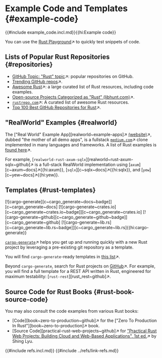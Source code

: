 # Example Code and Templates {#example-code}

{{#include example_code.incl.md}}{{hi:Example code}}

You can use the [Rust Playground](https://play.rust-lang.org/?version=stable&mode=debug&edition=2024)↗ to quickly test snippets of code.

## Lists of Popular Rust Repositories {#repositories}

- [GitHub Topic: "Rust" topic](https://github.com/topics/rust)↗: popular repositories on GitHub.
- [Trending GitHub repos](https://github.com/trending/rust)↗.
- [Awesome Rust](https://github.com/rust-unofficial/awesome-rust)↗: a large curated list of Rust resources, including code examples.
- [Open-source Projects Categorized as "Rust" (libhunt.com)](https://www.libhunt.com/topic/rust)↗.
- [`rustrepo.com`](https://rustrepo.com)↗: A curated list of awesome Rust resources.
- [Top 100 Best GitHub Repositories for Rust](https://bestofgit.codes/repositories/languages/rust)↗.

## "RealWorld" Examples {#realworld}

The ["Real World" Example App][realworld~example-apps]↗ [(website)](https://docs.realworld.build)↗, dubbed "the mother of all demo apps", is a fullstack [`medium.com`](https://medium.com)↗ clone implemented in many languages and frameworks. A list of Rust examples is [found here](https://codebase.show/projects/realworld?language=rust)↗.

For example, [`realworld-rust-axum-sqlx`][realworld~rust-axum-sqlx~github]↗ is a full-stack RealWorld implementation using [`axum`][c~axum~docs]↗{{hi:axum}}, [`sqlx`][c~sqlx~docs]↗{{hi:sqlx}}, and [`yew`][c~yew~docs]↗{{hi:yew}}.

## Templates {#rust-templates}

[![cargo-generate][c~cargo_generate~docs~badge]][c~cargo_generate~docs] [![cargo-generate~crates.io][c~cargo_generate~crates.io~badge]][c~cargo_generate~crates.io] [![cargo-generate~github][c~cargo_generate~github~badge]][c~cargo_generate~github] [![cargo-generate~lib.rs][c~cargo_generate~lib.rs~badge]][c~cargo_generate~lib.rs]{{hi:cargo-generate}}

[`cargo-generate`](https://github.com/cargo-generate/cargo-generate)↗ helps you get up and running quickly with a new Rust project by leveraging a pre-existing git repository as a template.

You will find `cargo-generate`-ready templates in [this list](https://github.com/topics/cargo-generate)↗.

Beyond `cargo-generate`, search for Rust projects on [GitHub](https://github.com/search?q=template+language%3ARust&type=repositories)↗.
For example, you will find a full template for a REST API written in Rust, engineered for maximum testability: [`rust-rest`][rust_rest~github]↗.

## Source Code for Rust Books {#rust-book-source-code}

You may also consult the code examples from various Rust books:

- [Code][book~zero-to-production~github]↗ for the ["Zero To Production In Rust"][book~zero-to-production]↗ book.
- [Source Code][practical-rust-web-projects~github]↗ for ["Practical Rust Web Projects: Building Cloud and Web-Based Applications", 1st ed.](https://www.amazon.com/Practical-Rust-Web-Projects-Applications/dp/1484265882)↗ by Shing Lyu.

{{#include refs.incl.md}}
{{#include ../refs/link-refs.md}}

<div class="hidden">
</div>
